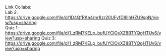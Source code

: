 Link Collabs:  
Lab 2: https://drive.google.com/file/d/1D4QfRKa4rnr8zr20UFyfD8IjhHZU9spN/view?usp=sharing  
Quiz 1: https://drive.google.com/file/d/1_zRM7KELp_bufUYClOxXZ8BTYQgHTUv6/view?usp=sharing
Quiz 3: https://drive.google.com/file/d/1_zRM7KELp_bufUYClOxXZ8BTYQgHTUv6/view?usp=sharing
